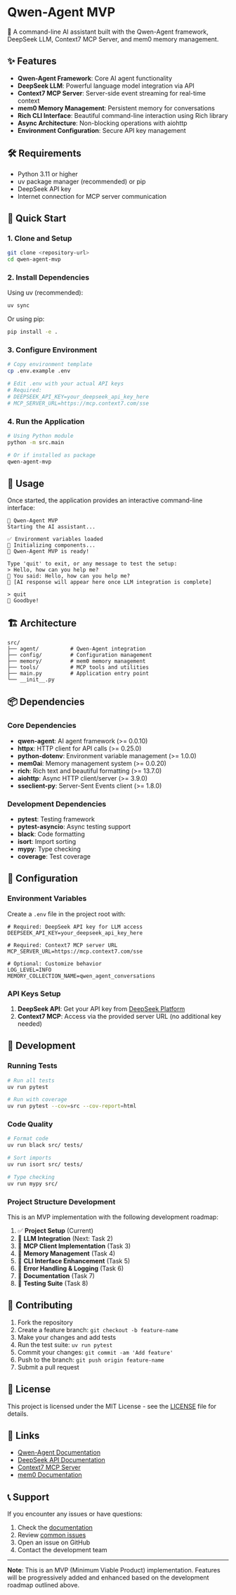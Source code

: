 # Qwen-Agent MVP

🤖 A command-line AI assistant built with the Qwen-Agent framework, DeepSeek LLM, Context7 MCP Server, and mem0 memory management.

## ✨ Features

- **Qwen-Agent Framework**: Core AI agent functionality
- **DeepSeek LLM**: Powerful language model integration via API
- **Context7 MCP Server**: Server-side event streaming for real-time context
- **mem0 Memory Management**: Persistent memory for conversations
- **Rich CLI Interface**: Beautiful command-line interaction using Rich library
- **Async Architecture**: Non-blocking operations with aiohttp
- **Environment Configuration**: Secure API key management

## 🛠️ Requirements

- Python 3.11 or higher
- uv package manager (recommended) or pip
- DeepSeek API key
- Internet connection for MCP server communication

## 🚀 Quick Start

### 1. Clone and Setup

```bash
git clone <repository-url>
cd qwen-agent-mvp
```

### 2. Install Dependencies

Using uv (recommended):
```bash
uv sync
```

Or using pip:
```bash
pip install -e .
```

### 3. Configure Environment

```bash
# Copy environment template
cp .env.example .env

# Edit .env with your actual API keys
# Required:
# DEEPSEEK_API_KEY=your_deepseek_api_key_here
# MCP_SERVER_URL=https://mcp.context7.com/sse
```

### 4. Run the Application

```bash
# Using Python module
python -m src.main

# Or if installed as package
qwen-agent-mvp
```

## 📖 Usage

Once started, the application provides an interactive command-line interface:

```
🤖 Qwen-Agent MVP
Starting the AI assistant...

✅ Environment variables loaded
🔧 Initializing components...
🚀 Qwen-Agent MVP is ready!

Type 'quit' to exit, or any message to test the setup:
> Hello, how can you help me?
📝 You said: Hello, how can you help me?
🤖 [AI response will appear here once LLM integration is complete]

> quit
👋 Goodbye!
```

## 🏗️ Architecture

```
src/
├── agent/          # Qwen-Agent integration
├── config/         # Configuration management
├── memory/         # mem0 memory management
├── tools/          # MCP tools and utilities
├── main.py         # Application entry point
└── __init__.py
```

## 📦 Dependencies

### Core Dependencies
- **qwen-agent**: AI agent framework (>= 0.0.10)
- **httpx**: HTTP client for API calls (>= 0.25.0)
- **python-dotenv**: Environment variable management (>= 1.0.0)
- **mem0ai**: Memory management system (>= 0.0.20)
- **rich**: Rich text and beautiful formatting (>= 13.7.0)
- **aiohttp**: Async HTTP client/server (>= 3.9.0)
- **sseclient-py**: Server-Sent Events client (>= 1.8.0)

### Development Dependencies
- **pytest**: Testing framework
- **pytest-asyncio**: Async testing support
- **black**: Code formatting
- **isort**: Import sorting
- **mypy**: Type checking
- **coverage**: Test coverage

## 🔧 Configuration

### Environment Variables

Create a `.env` file in the project root with:

```env
# Required: DeepSeek API key for LLM access
DEEPSEEK_API_KEY=your_deepseek_api_key_here

# Required: Context7 MCP server URL
MCP_SERVER_URL=https://mcp.context7.com/sse

# Optional: Customize behavior
LOG_LEVEL=INFO
MEMORY_COLLECTION_NAME=qwen_agent_conversations
```

### API Keys Setup

1. **DeepSeek API**: Get your API key from [DeepSeek Platform](https://platform.deepseek.com)
2. **Context7 MCP**: Access via the provided server URL (no additional key needed)

## 🧪 Development

### Running Tests

```bash
# Run all tests
uv run pytest

# Run with coverage
uv run pytest --cov=src --cov-report=html
```

### Code Quality

```bash
# Format code
uv run black src/ tests/

# Sort imports
uv run isort src/ tests/

# Type checking
uv run mypy src/
```

### Project Structure Development

This is an MVP implementation with the following development roadmap:

1. ✅ **Project Setup** (Current)
2. 🔄 **LLM Integration** (Next: Task 2)
3. 🔄 **MCP Client Implementation** (Task 3)
4. 🔄 **Memory Management** (Task 4)
5. 🔄 **CLI Interface Enhancement** (Task 5)
6. 🔄 **Error Handling & Logging** (Task 6)
7. 🔄 **Documentation** (Task 7)
8. 🔄 **Testing Suite** (Task 8)

## 🤝 Contributing

1. Fork the repository
2. Create a feature branch: `git checkout -b feature-name`
3. Make your changes and add tests
4. Run the test suite: `uv run pytest`
5. Commit your changes: `git commit -am 'Add feature'`
6. Push to the branch: `git push origin feature-name`
7. Submit a pull request

## 📝 License

This project is licensed under the MIT License - see the [LICENSE](LICENSE) file for details.

## 🔗 Links

- [Qwen-Agent Documentation](https://github.com/QwenLM/Qwen-Agent)
- [DeepSeek API Documentation](https://platform.deepseek.com/docs)
- [Context7 MCP Server](https://mcp.context7.com)
- [mem0 Documentation](https://docs.mem0.ai)

## 📞 Support

If you encounter any issues or have questions:

1. Check the [documentation](#-usage)
2. Review [common issues](#-troubleshooting)
3. Open an issue on GitHub
4. Contact the development team

---

**Note**: This is an MVP (Minimum Viable Product) implementation. Features will be progressively added and enhanced based on the development roadmap outlined above. 